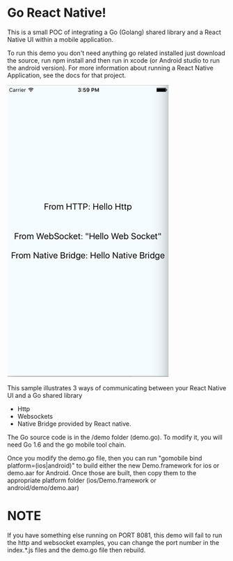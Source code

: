 # Go React Native!

This is a small POC of integrating a Go (Golang) shared library and a React Native UI within a mobile application.

To run this demo you don't need anything go related installed just download the source, run
npm install and then run in xcode (or Android studio to run the android version).  For more
information about running a React Native Application, see the docs for that project.

![Demo Screenshot](/screenshot.png?raw=true "Demo Screenshot")

This sample illustrates 3 ways of communicating between your React Native UI 
and a Go shared library
*  Http
*  Websockets
*  Native Bridge provided by React native.

The Go source code is in the /demo folder (demo.go).  To modify it, you will need Go 1.6 and 
the go mobile tool chain.  

Once you modify the demo.go file, then you can run "gomobile bind platform=(ios|android)" to build 
either the new Demo.framework for ios or demo.aar for Android.  Once those are built,
then copy them to the appropriate platform folder (ios/Demo.framework or android/demo/demo.aar)

# NOTE
If you have something else running on PORT 8081, this demo will fail to run the http and websocket examples,
you can change the port number in the index.*.js files and the demo.go file then rebuild.
